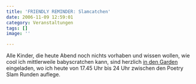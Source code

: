 ```yaml
---
title: 'FRIENDLY REMINDER: Slamcatchen'
date: 2006-11-09 12:59:01
category: Veranstaltungen
tags: []
image: ''

---
```


Alle Kinder, die heute Abend noch nichts vorhaben und wissen wollen, wie cool ich mittlerweile babyscratchen kann, sind herzlich [in den Garden](http://www.muenchenblogger.de/slam2006-die-deutschsprachigen-meisterschaften-im-poetry-slam) eingeladen, wo ich heute von 17.45 Uhr bis 24 Uhr zwischen den Poetry Slam Runden auflege.
